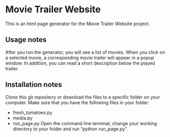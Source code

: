 # Movie Trailer Website
This is an html page generator for the Movie Trailer Website project.  

## Usage notes
After you run the generator, you will see a list of movies. When you click on a selected movie, a corresponding movie trailer will appear in a popup window. In addition, you can read a short description below the played trailer.

## Installation notes
Clone this git repository or download the files to a specific folder on your computer. Make sure that you have the following files in your folder:
* fresh_tomatoes.py
* media.py
* run_page.py
Open the command line terminal, change your working directory to your folder and run “python run_page.py”. 







